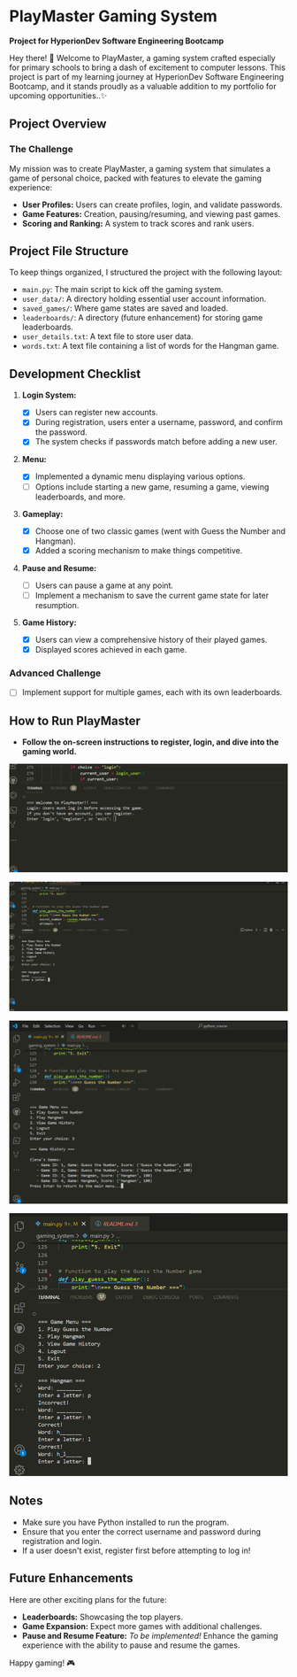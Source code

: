 # PlayMaster Gaming System

**Project for HyperionDev Software Engineering Bootcamp**

Hey there! 👋 Welcome to PlayMaster, a gaming system crafted especially for primary schools to bring a dash of excitement to computer lessons. This project is part of my learning journey at HyperionDev Software Engineering Bootcamp, and it stands proudly as a valuable addition to my portfolio for upcoming opportunities..✨

## Project Overview

### The Challenge

My mission was to create PlayMaster, a gaming system that simulates a game of personal choice, packed with features to elevate the gaming experience:

- **User Profiles:** Users can create profiles, login, and validate passwords.
- **Game Features:** Creation, pausing/resuming, and viewing past games.
- **Scoring and Ranking:** A system to track scores and rank users.

## Project File Structure

To keep things organized, I structured the project with the following layout:

- `main.py`: The main script to kick off the gaming system.
- `user_data/`: A directory holding essential user account information.
- `saved_games/`: Where game states are saved and loaded.
- `leaderboards/`: A directory (future enhancement) for storing game leaderboards.
- `user_details.txt`: A text file to store user data.
- `words.txt`: A text file containing a list of words for the Hangman game.

## Development Checklist

1. **Login System:**

   - [x] Users can register new accounts.
   - [x] During registration, users enter a username, password, and confirm the password.
   - [x] The system checks if passwords match before adding a new user.

2. **Menu:**

   - [x] Implemented a dynamic menu displaying various options.
   - [ ] Options include starting a new game, resuming a game, viewing leaderboards, and more.

3. **Gameplay:**

   - [x] Choose one of two classic games (went with Guess the Number and Hangman).
   - [x] Added a scoring mechanism to make things competitive.

4. **Pause and Resume:**

   - [ ] Users can pause a game at any point.
   - [ ] Implement a mechanism to save the current game state for later resumption.

5. **Game History:**
   - [x] Users can view a comprehensive history of their played games.
   - [x] Displayed scores achieved in each game.

### Advanced Challenge

- [ ] Implement support for multiple games, each with its own leaderboards.

## How to Run PlayMaster

- **Follow the on-screen instructions to register, login, and dive into the gaming world.**

![Welcome](./images/welcome.png)

![Main Menu](./images/menu_game.png)

![View Scores](./images/scores.png)

![Hangman](./images/hangman.png)

## Notes

- Make sure you have Python installed to run the program.
- Ensure that you enter the correct username and password during registration and login.
- If a user doesn't exist, register first before attempting to log in!

## Future Enhancements

Here are other exciting plans for the future:

- **Leaderboards:** Showcasing the top players.
- **Game Expansion:** Expect more games with additional challenges.
- **Pause and Resume Feature:** _To be implemented!_ Enhance the gaming experience with the ability to pause and resume the games.

Happy gaming! 🎮
